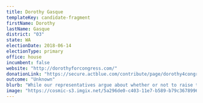 ```yaml
---
title: Dorothy Gasque
templateKey: candidate-fragment
firstName: Dorothy
lastName: Gasque
district: "03"
state: WA
electionDate: 2018-06-14
electionType: primary
office: house
incumbent: false
website: "http://dorothyforcongress.com/"
donationLink: "https://secure.actblue.com/contribute/page/dorothy4congress"
outcome: "Unknown"
blurb: "While our representatives argue about whether or not to raise the minimum wage, families are struggling to make rent. Dorothy Gasque is running for Congress in Washington’s 3rd district to reform our government and return power to the people rather than corporate interests Congress currently represents."
image: "https://cosmic-s3.imgix.net/5a296de0-c403-11e7-b589-b79c36789960-JD_Site_DorothyGasque_1000x600_102717.jpg"
---
```


